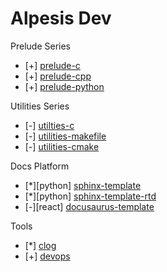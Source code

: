Alpesis Dev
==============================================================================

Prelude Series

- [+] [prelude-c](https://github.com/alpesis-dev/prelude-c)
- [+] [prelude-cpp](https://github.com/alpesis-dev/prelude-cpp)
- [+] [prelude-python](https://github.com/alpesis-dev/prelude-python)

Utilities Series

- [-] [utilties-c](https://github.com/alpesis-dev/utilities-c.git)
- [-] [utilities-makefile](https://github.com/alpesis-dev/utilities-makefile)
- [-] [utilities-cmake](https://github.com/alpesis-dev/utilities-cmake)

Docs Platform

- [*][python] [sphinx-template](https://github.com/alpesis-dev/sphinx-template)
- [*][python] [sphinx-template-rtd](https://github.com/alpesis-dev/sphinx-template-rtd)
- [-][react] [docusaurus-template](https://github.com/alpesis-dev/docusaurus-template.git)

Tools

- [*] [clog](https://github.com/alpesis-dev/clog)
- [+] [devops](https://github.com/alpesis-dev/devops)
